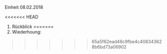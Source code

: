 Einheit 08.02.2018

<<<<<<< HEAD
1. Rückblick
=======
1. Wiederhoung:
>>>>>>> 65a5f62ead46c9fbe4c408343628b6bd73a06902
